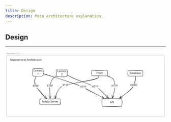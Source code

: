 ```yaml
---
title: Design
description: Main architecture explanation.
---
```


## Design
---
![Design](/src/assets/big-brother-cctv-design.svg)

